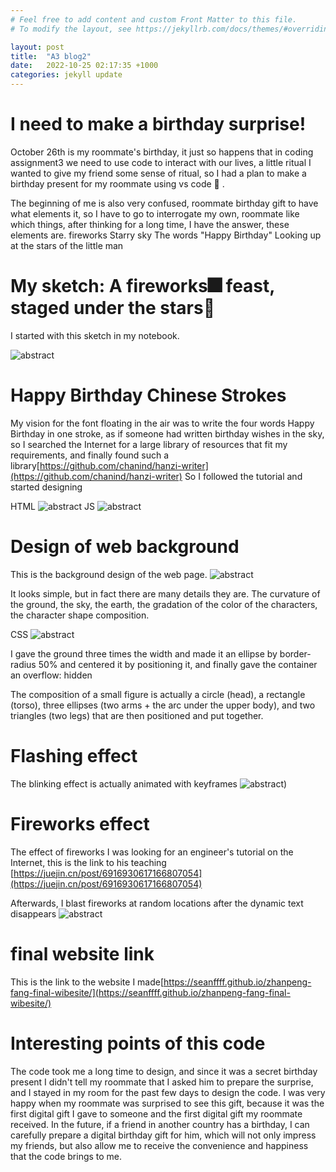 ```yaml
---
# Feel free to add content and custom Front Matter to this file.
# To modify the layout, see https://jekyllrb.com/docs/themes/#overriding-theme-defaults

layout: post
title:  "A3 blog2"
date:   2022-10-25 02:17:35 +1000
categories: jekyll update
---
```


# I need to make a birthday surprise!
October 26th is my roommate's birthday, it just so happens that in coding assignment3 we need to use code to interact with our lives, a little ritual I wanted to give my friend some sense of ritual, so I had a plan to make a birthday present for my roommate using vs code 🎁 .

The beginning of me is also very confused, roommate birthday gift to have what elements it, so I have to go to interrogate my own, roommate like which things, after thinking for a long time, I have the answer, these elements are.
fireworks
Starry sky
The words "Happy Birthday"
Looking up at the stars of the little man

# My sketch: A fireworks🎆 feast, staged under the stars🌃
I started with this sketch in my notebook.

![abstract](https://b0.bdstatic.com/ugc/FAHf6h1RgHj7L9n-FdsDHAa7c5f1717be0c756f980c220d141e70a.jpg?x-bce-process=image/watermark,image_NDU0ZjAyZDU5YjQ1LnBuZw==,bucket_searchbox,w_43,text_QOWKoeWkj-S-r-W9pDhG,type_RlpMYW5UaW5nSGVp,size_43,x_29,y_29,interval_4,color_FFFFFF,effect_softoutline,shc_000000,blr_2,align_1)

# Happy Birthday Chinese Strokes
My vision for the font floating in the air was to write the four words Happy Birthday in one stroke, as if someone had written birthday wishes in the sky, so I searched the Internet for a large library of resources that fit my requirements, and finally found such a library[https://github.com/chanind/hanzi-writer](https://github.com/chanind/hanzi-writer)
So I followed the tutorial and started designing

HTML
![abstract](https://b0.bdstatic.com/ugc/FAHf6h1RgHj7L9n-FdsDHA28ebe4b81b7f8043e2e8a29820f1b205.jpg?x-bce-process=image/watermark,image_NDU0ZjAyZDU5YjQ1LnBuZw==,bucket_searchbox,w_28,text_QOWKoeWkj-S-r-W9pDhG,type_RlpMYW5UaW5nSGVp,size_28,x_19,y_19,interval_4,color_FFFFFF,effect_softoutline,shc_000000,blr_2,align_1)
JS
![abstract](https://b0.bdstatic.com/ugc/FAHf6h1RgHj7L9n-FdsDHA21262b6f6e748c8f019bd6cff0f147ca.jpg?x-bce-process=image/watermark,image_NDU0ZjAyZDU5YjQ1LnBuZw==,bucket_searchbox,w_42,text_QOWKoeWkj-S-r-W9pDhG,type_RlpMYW5UaW5nSGVp,size_42,x_28,y_28,interval_4,color_FFFFFF,effect_softoutline,shc_000000,blr_2,align_1)

# Design of web background
This is the background design of the web page.
![abstract](https://b0.bdstatic.com/ugc/FAHf6h1RgHj7L9n-FdsDHA0cb5e525ea4028dd0e6345342cfe65f5.jpg?x-bce-process=image/watermark,image_NDU0ZjAyZDU5YjQ1LnBuZw==,bucket_searchbox,w_52,text_QOWKoeWkj-S-r-W9pDhG,type_RlpMYW5UaW5nSGVp,size_52,x_35,y_35,interval_4,color_FFFFFF,effect_softoutline,shc_000000,blr_2,align_1)

It looks simple, but in fact there are many details they are.
The curvature of the ground, the
sky, the earth, the gradation of the color of the characters, the
character shape composition.

CSS
![abstract](https://b0.bdstatic.com/ugc/FAHf6h1RgHj7L9n-FdsDHAdf9352f1c663ff07e807ca474a7ffc4f.jpg?x-bce-process=image/watermark,image_NDU0ZjAyZDU5YjQ1LnBuZw==,bucket_searchbox,w_37,text_QOWKoeWkj-S-r-W9pDhG,type_RlpMYW5UaW5nSGVp,size_37,x_24,y_24,interval_4,color_FFFFFF,effect_softoutline,shc_000000,blr_2,align_1)

I gave the ground three times the width and made it an ellipse by border-radius 50% and centered it by positioning it, and finally gave the container an overflow: hidden

The composition of a small figure is actually a circle (head), a rectangle (torso), three ellipses (two arms + the arc under the upper body), and two triangles (two legs) that are then positioned and put together.

# Flashing effect
The blinking effect is actually animated with keyframes
![abstract](https://b0.bdstatic.com/ugc/FAHf6h1RgHj7L9n-FdsDHAdf9352f1c663ff07e807ca474a7ffc4f.jpg?x-bce-process=image/watermark,image_NDU0ZjAyZDU5YjQ1LnBuZw==,bucket_searchbox,w_37,text_QOWKoeWkj-S-r-W9pDhG,type_RlpMYW5UaW5nSGVp,size_37,x_24,y_24,interval_4,color_FFFFFF,effect_softoutline,shc_000000,blr_2,align_1))

# Fireworks effect
The effect of fireworks I was looking for an engineer's tutorial on the Internet, this is the link to his teaching
[https://juejin.cn/post/6916930617166807054](https://juejin.cn/post/6916930617166807054)

Afterwards, I blast fireworks at random locations after the dynamic text disappears
![abstract](https://b0.bdstatic.com/ugc/FAHf6h1RgHj7L9n-FdsDHA42520745215c8befe52a2bbd7ed8b1f9.jpg?x-bce-process=image/watermark,image_NDU0ZjAyZDU5YjQ1LnBuZw==,bucket_searchbox,w_47,text_QOWKoeWkj-S-r-W9pDhG,type_RlpMYW5UaW5nSGVp,size_47,x_31,y_31,interval_4,color_FFFFFF,effect_softoutline,shc_000000,blr_2,align_1)

# final website link
This is the link to the website I made[https://seanffff.github.io/zhanpeng-fang-final-wibesite/](https://seanffff.github.io/zhanpeng-fang-final-wibesite/)

# Interesting points of this code
The code took me a long time to design, and since it was a secret birthday present I didn't tell my roommate that I asked him to prepare the surprise, and I stayed in my room for the past few days to design the code.
I was very happy when my roommate was surprised to see this gift, because it was the first digital gift I gave to someone and the first digital gift my roommate received.
In the future, if a friend in another country has a birthday, I can carefully prepare a digital birthday gift for him, which will not only impress my friends, but also allow me to receive the convenience and happiness that the code brings to me.







